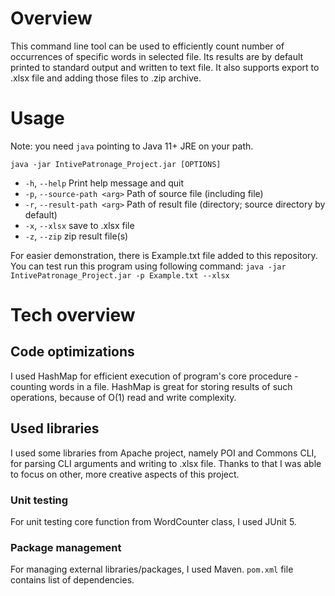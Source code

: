 # Overview

This command line tool can be used to efficiently count number of occurrences of specific words in selected file. Its
results are by default printed to standard output and written to text file. It also supports export to .xlsx file and
adding those files to .zip archive.

# Usage

Note: you need `java` pointing to Java 11+ JRE on your path.

```java -jar IntivePatronage_Project.jar [OPTIONS]```

* `-h`, `--help`                Print help message and quit
* `-p`, `--source-path <arg>`   Path of source file (including file)
* `-r`, `--result-path <arg>`   Path of result file (directory; source directory by default)
* `-x`, `--xlsx`                save to .xlsx file
* `-z`, `--zip`                 zip result file(s)

For easier demonstration, there is Example.txt file added to this repository. You can test run this program using
following command:
```java -jar IntivePatronage_Project.jar -p Example.txt --xlsx```

# Tech overview

## Code optimizations

I used HashMap for efficient execution of program's core procedure - counting words in a file. HashMap is great for
storing results of such operations, because of O(1) read and write complexity.

## Used libraries

I used some libraries from Apache project, namely POI and Commons CLI, for parsing CLI arguments and writing to .xlsx
file. Thanks to that I was able to focus on other, more creative aspects of this project.

### Unit testing

For unit testing core function from WordCounter class, I used JUnit 5.

### Package management

For managing external libraries/packages, I used Maven. `pom.xml` file contains list of dependencies.
